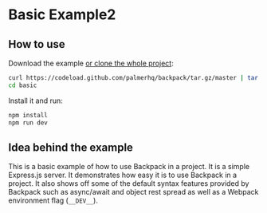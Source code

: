 # Basic Example2

## How to use

Download the example [or clone the whole project](https://github.com/palmerhq/backpack.git):

```bash
curl https://codeload.github.com/palmerhq/backpack/tar.gz/master | tar -xz --strip=2 backpack-master/examples/basic
cd basic
```

Install it and run:

```bash
npm install
npm run dev
```

## Idea behind the example

This is a basic example of how to use Backpack in a project. It is a simple Express.js server. It demonstrates how easy it is to use
Backpack in a project. It also shows off some of the default syntax features provided by Backpack such as async/await and object rest spread
as well as a Webpack environment flag (`__DEV__`).
